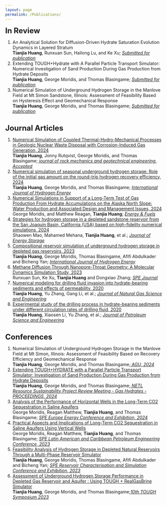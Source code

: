 ```yaml
---
layout: page
permalink: /Publications/
---
```

<font size="+2"><strong>In Review</strong></font>
<ol>
<li>An Analytical Solution for Diffusion-Driven Hydrate Saturation Evolution Dynamics in Layered Stratum<br><b>Tianjia Huang</b>, Runxuan Sun, Hailong Lu, and Ke Xu; <u><i>Submitted for publication</i></u><br></li>

<li>Extending TOUGH+Hydrate with A Parallel Particle Transport Simulator: Numerical Investigation of Sand Production During Gas Production from Hydrate Deposits<br><b>Tianjia Huang</b>, George Moridis, and Thomas Blasingame; <u><i>Submitted for publication</i></u><br></li>

<li>Numerical Simulation of Underground Hydrogen Storage in the Manlove Field at Mt Simon Sandstone, Illinois: Assessment of Feasibility Based on Hysteresis Effect and Geomechanical Response<br><b>Tianjia Huang</b>, George Moridis, and Thomas Blasingame; <u><i>Submitted for publication</i></u><br></li>
</ol>
<br>
<font size="+2"><strong>Journal Articles</strong></font>
<ol>
<li><a href="https://www.sciencedirect.com/science/article/pii/S1674775525001039">Numerical Simulation of Coupled Thermal-Hydro-Mechanical Processes in Geologic Nuclear Waste Disposal with Corrosion-Induced Gas Generation, 2024</a><br><b>Tianjia Huang</b>, Jonny Rutqvist, George Moridis, and Thomas Blasingame; <u><i>journal of rock mechanics and geotechnical engineering, Accepted</i></u><br></li>

<li><a href="https://www.sciencedirect.com/science/article/pii/S0360319924038916">Numerical simulation of seasonal underground hydrogen storage: Role of the initial gas amount on the round-trip hydrogen recovery efficiency, 2024</a><br><b>Tianjia Huang</b>, George Moridis, and Thomas Blasingame; <u><i>International Journal of Hydrogen Energy</i></u><br></li>

<li><a href="https://pubs.acs.org/doi/full/10.1021/acs.energyfuels.4c01826">Numerical Simulations in Support of a Long-Term Test of Gas Production From Hydrate Accumulations on the Alaska North Slope: Water Production and Associated Design and Management Issues, 2024</a><br>George Moridis, and Matthew Reagan, <b>Tianjia Huang</b>; <u><i>Energy & Fuels</i></u><br></li>

<li><a href="https://www.sciencedirect.com/science/article/pii/S2352152X24020942">Strategies for hydrogen storage in a depleted sandstone reservoir from the San Joaquin Basin, California (USA) based on high-fidelity numerical simulations, 2024</a><br>Shaowen Mao, Mahamed Mehana, <b>Tianjia Huang</b>, et al.; <u><i>Journal of Energy Storage</i></u><br></li>

<li><a href="https://www.sciencedirect.com/science/article/pii/S0360319923028082">Compositional reservoir simulation of underground hydrogen storage in depleted gas reservoirs, 2023</a><br><b>Tianjia Huang</b>, George Moridis, Thomas Blasingame, Afifi Abdulkader and Bicheng Yan; <u><i>International Journal of Hydrogen Energy</i></u><br></li>

<li><a href="https://onepetro.org/SJ/article/28/02/819/508682/Methane-Diffusion-Through-Nanopore-Throat-Geometry">Methane Diffusion Through Nanopore-Throat Geometry: A Molecular Dynamics Simulation Study, 2023</a><br>Runxuan Sun, Ke Xu, <b>Tianjia Huang</b> and Dongxiao Zhang; <u><i>SPE Journal</i></u><br></li>

<li><a href="https://www.sciencedirect.com/science/article/pii/S1875510020300937">Numerical modeling for drilling fluid invasion into hydrate-bearing sediments and effects of permeability, 2020</a><br><b>Tianjia Huang</b>, Yu Zhang, Gang Li, et al.; <u><i>Journal of Natural Gas Science and Engineering</i></u><br></li>

<li><a href="https://www.sciencedirect.com/science/article/pii/S0920410520300978">Experimental study of the drilling process in hydrate-bearing sediments under different circulation rates of drilling fluid, 2020</a></strong><br><b>Tianjia Huang</b>, Xiaosen Li, Yu Zhang, et al.; <u><i>Journal of Petroleum Science and Engineering</i></u><br></li>
</ol>
<br>
<font size="+2"><strong>Conferences</strong></font>
<ol>

<li>Numerical Simulation of Underground Hydrogen Storage in the Manlove Field at Mt Simon, Illinois: Assessment of Feasibility Based on Recovery Efficiency and Geomechanical Response<br><b>Tianjia Huang</b>, George Moridis, and Thomas Blasingame;<u><i> AGU, 2024</i></u><br></li>

<li><a href="https://netl.doe.gov/24RS-GH-proceedings">Extending TOUGH+HYDRATE with a Parallel Particle Transport Simulator: Investigation of Sand Production During Gas Production from Hydrate Deposits</a><br><b>Tianjia Huang</b>, George Moridis, and Thomas Blasingame;<u><i> NETL Resource Sustainability Project Review Meeting - Gas Hydrates - PROCEEDINGS, 2024</i></u><br></li>

<li><a href="https://onepetro.org/SPEEURO/proceedings/24EURO/24EURO/D031S021R004/546367">Analysis of the Performance of Horizontal Wells in the Long-Term CO2 Sequestration in Saline Aquifers</a><br>George Moridis, Reagan Matthew, <b>Tianjia Huang</b>, and Thomas Blasingame; <u><i>SPE Europe Energy Conference and Exhibition, 2024</i></u><br></li>

<li><a href="https://onepetro.org/SPELACP/proceedings/23LACP/2-23LACP/D021S011R001/520105">Practical Aspects and Implications of Long-Term CO2 Sequestration in Saline Aquifers Using Vertical Wells</a><br>George Moridis, Reagan Matthew, <b>Tianjia Huang</b>, and Thomas Blasingame; <u><i>SPE Latin American and Caribbean Petroleum Engineering Conference, 2023</i></u><br></li>

<li><a href="https://onepetro.org/SPERCSC/proceedings/22RCSC/3-22RCSC/D031S017R001/515759">Feasibility Analysis of Hydrogen Storage in Depleted Natural Reservoirs Through a Multi-Phase Reservoir Simulator</a><br><b>Tianjia Huang</b>, George Moridis, Thomas Blasingame, Afifi Abdulkader and Bicheng Yan; <u><i>SPE Reservoir Characterisation and Simulation Conference and Exhibition, 2023</i></u><br></li>

<li><a href="https://eesa.lbl.gov/2023-tough-symposium/symposium-agenda/">Assessment of Underground Hydrogen Storage Performance in Depleted Gas Reservoir and Aquifer : Using TOUGH + RealGasBrine Simulator</a><br><b>Tianjia Huang</b>, George Moridis, and Thomas Blasingame;<u><i>10th TOUGH Symposium 2023</i></u><br></li>
</ol>